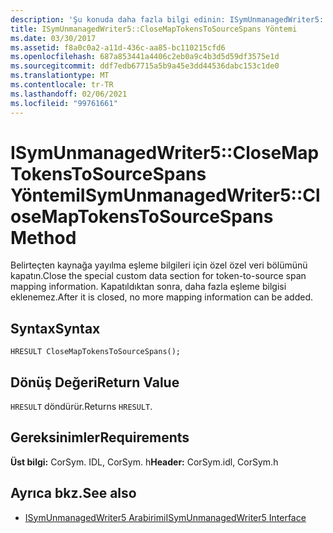 ```yaml
---
description: 'Şu konuda daha fazla bilgi edinin: ISymUnmanagedWriter5:: CloseMapTokensToSourceSpans Yöntemi'
title: ISymUnmanagedWriter5::CloseMapTokensToSourceSpans Yöntemi
ms.date: 03/30/2017
ms.assetid: f8a0c0a2-a11d-436c-aa85-bc110215cfd6
ms.openlocfilehash: 687a853441a4406c2eb0a9c4b3d5d59df3575e1d
ms.sourcegitcommit: ddf7edb67715a5b9a45e3dd44536dabc153c1de0
ms.translationtype: MT
ms.contentlocale: tr-TR
ms.lasthandoff: 02/06/2021
ms.locfileid: "99761661"
---
```

# <a name="isymunmanagedwriter5closemaptokenstosourcespans-method"></a><span data-ttu-id="85ba4-103">ISymUnmanagedWriter5::CloseMapTokensToSourceSpans Yöntemi</span><span class="sxs-lookup"><span data-stu-id="85ba4-103">ISymUnmanagedWriter5::CloseMapTokensToSourceSpans Method</span></span>

<span data-ttu-id="85ba4-104">Belirteçten kaynağa yayılma eşleme bilgileri için özel özel veri bölümünü kapatın.</span><span class="sxs-lookup"><span data-stu-id="85ba4-104">Close the special custom data section for token-to-source span mapping information.</span></span> <span data-ttu-id="85ba4-105">Kapatıldıktan sonra, daha fazla eşleme bilgisi eklenemez.</span><span class="sxs-lookup"><span data-stu-id="85ba4-105">After it is closed, no more mapping information can be added.</span></span>  
  
## <a name="syntax"></a><span data-ttu-id="85ba4-106">Syntax</span><span class="sxs-lookup"><span data-stu-id="85ba4-106">Syntax</span></span>  
  
```idl  
HRESULT CloseMapTokensToSourceSpans();  
```  
  
## <a name="return-value"></a><span data-ttu-id="85ba4-107">Dönüş Değeri</span><span class="sxs-lookup"><span data-stu-id="85ba4-107">Return Value</span></span>  

 <span data-ttu-id="85ba4-108">`HRESULT` döndürür.</span><span class="sxs-lookup"><span data-stu-id="85ba4-108">Returns `HRESULT`.</span></span>  
  
## <a name="requirements"></a><span data-ttu-id="85ba4-109">Gereksinimler</span><span class="sxs-lookup"><span data-stu-id="85ba4-109">Requirements</span></span>  

 <span data-ttu-id="85ba4-110">**Üst bilgi:** CorSym. IDL, CorSym. h</span><span class="sxs-lookup"><span data-stu-id="85ba4-110">**Header:** CorSym.idl, CorSym.h</span></span>  
  
## <a name="see-also"></a><span data-ttu-id="85ba4-111">Ayrıca bkz.</span><span class="sxs-lookup"><span data-stu-id="85ba4-111">See also</span></span>

- [<span data-ttu-id="85ba4-112">ISymUnmanagedWriter5 Arabirimi</span><span class="sxs-lookup"><span data-stu-id="85ba4-112">ISymUnmanagedWriter5 Interface</span></span>](isymunmanagedwriter5-interface.md)
